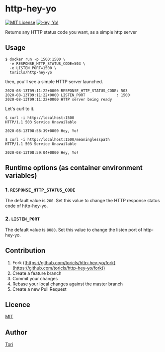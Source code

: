 # http-hey-yo

[![MIT License](https://img.shields.io/badge/license-MIT-blue.svg?style=flat-square)][license]
[![Hey, Yo!](https://img.shields.io/badge/Hey-Yo!-orange.svg?style=flat-square)][hey-yo]

[license]: https://github.com/toricls/http-hey-yo/blob/master/LICENSE
[hey-yo]: https://github.com/topics/hey-yo
Returns any HTTP status code you want, as a simple http server

## Usage

```shell
$ docker run -p 1500:1500 \
  -e RESPONSE_HTTP_STATUS_CODE=503 \
  -e LISTEN_PORT=1500 \
  toricls/http-hey-yo
```

then, you'll see a simple HTTP server launched.

```shell
2020-08-13T09:11:22+0000 RESPONSE_HTTP_STATUS_CODE: 503
2020-08-13T09:11:22+0000 LISTEN_PORT              : 1500
2020-08-13T09:11:22+0000 HTTP server being ready

```

Let's curl to it.

```shell
$ curl -i http://localhost:1500
HTTP/1.1 503 Service Unavailable

2020-08-13T08:58:39+0000 Hey, Yo!

$ curl -i http://localhost:1500/meaninglesspath
HTTP/1.1 503 Service Unavailable

2020-08-13T08:59:04+0000 Hey, Yo!
```

## Runtime options (as container environment variables)

### 1. `RESPONSE_HTTP_STATUS_CODE`

The default value is `200`. Set this value to change the HTTP response status code of http-hey-yo.

### 2. `LISTEN_PORT`

The default value is `8080`. Set this value to change the listen port of http-hey-yo.

## Contribution

1. Fork ([https://github.com/toricls/http-hey-yo/fork](https://github.com/toricls/http-hey-yo/fork))
1. Create a feature branch
1. Commit your changes
1. Rebase your local changes against the master branch
1. Create a new Pull Request

## Licence

[MIT](LICENSE)

## Author

[Tori](https://github.com/toricls)
